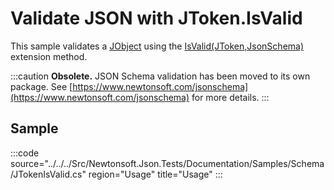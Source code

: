 ﻿# Validate JSON with JToken.IsValid

This sample validates a [JObject](/api/newtonsoft/json/linq/jobject/) using the [IsValid(JToken,JsonSchema)](/api/newtonsoft/json/schema/extensions/#method-isvalid) extension method.

:::caution
**Obsolete.** JSON Schema validation has been moved to its own package. See [https://www.newtonsoft.com/jsonschema](https://www.newtonsoft.com/jsonschema) for more details.
:::

## Sample

:::code source="../../../Src/Newtonsoft.Json.Tests/Documentation/Samples/Schema/JTokenIsValid.cs" region="Usage" title="Usage" :::
